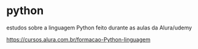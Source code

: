 # python
estudos sobre a linguagem Python feito durante as aulas da Alura/udemy

https://cursos.alura.com.br/formacao-Python-linguagem